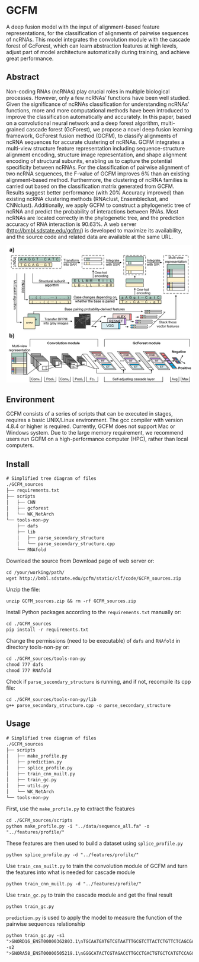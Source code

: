 # GCFM

A deep fusion model with the input of alignment-based feature representations, for the classification of alignments of pairwise sequences of ncRNAs. This model integrates the convolution module with the cascade forest of GcForest, which can learn abstraction features at high levels, adjust part of model architecture automatically during training, and achieve great performance.

## Abstract

Non-coding RNAs (ncRNAs) play crucial roles in multiple biological processes. However, only a few ncRNAs’ functions have been well studied. Given the significance of ncRNAs classification for understanding ncRNAs’ functions, more and more computational methods have been introduced to improve the classification automatically and accurately. In this paper, based on a convolutional neural network and a deep forest algorithm, multi-grained cascade forest (GcForest), we propose a novel deep fusion learning framework, GcForest fusion method (GCFM), to classify alignments of ncRNA sequences for accurate clustering of ncRNAs. GCFM integrates a multi-view structure feature representation including sequence-structure alignment encoding, structure image representation, and shape alignment encoding of structural subunits, enabling us to capture the potential specificity between ncRNAs. For the classification of pairwise alignment of two ncRNA sequences, the F-value of GCFM improves 6% than an existing alignment-based method. Furthermore, the clustering of ncRNA families is carried out based on the classification matrix generated from GCFM. Results suggest better performance (with 20% Accuracy improved) than existing ncRNA clustering methods (RNAclust, Ensembleclust, and CNNclust). Additionally, we apply GCFM to construct a phylogenetic tree of ncRNA and predict the probability of interactions between RNAs. Most ncRNAs are located correctly in the phylogenetic tree, and the prediction accuracy of RNA interaction is 90.63%. A web server (http://bmbl.sdstate.edu/gcfm/) is developed to maximize its availability, and the source code and related data are available at the same URL.

![contents](./readme.assets/ncRNA.png)

## Environment

GCFM consists of a series of scripts that can be executed in stages, requires a basic UNIX/Linux environment. The gcc compiler with version 4.8.4 or higher is required. Currently, GCFM does not support Mac or Windows system. Due to the large memory requirement, we recommend users run GCFM on a high-performance computer (HPC), rather than local computers.

## Install

```
# Simplified tree diagram of files
./GCFM_sources
├── requirements.txt
├── scripts
│   ├── CNN
│   ├── gcforest
│   └── WK_NetArch
└── tools-non-py
    ├── dafs
    ├── lib
    │   ├── parse_secondary_structure
    │   └── parse_secondary_structure.cpp
    └── RNAfold
```
Download the source from Download page of web server or:
```
cd /your/working/path/
wget http://bmbl.sdstate.edu/gcfm/static/clf/code/GCFM_sources.zip
```
Unzip the file:
```
unzip GCFM_sources.zip && rm -rf GCFM_sources.zip
```
Install Python packages according to the ```requirements.txt``` manually or: 
```
cd ./GCFM_sources
pip install -r requirements.txt
```
Change the permissions (need to be executable) of ```dafs``` and ```RNAfold``` in directory tools-non-py or:
```
cd ./GCFM_sources/tools-non-py
chmod 777 dafs
chmod 777 RNAfold
```
Check if ```parse_secondary_structure``` is running, and if not, recompile its cpp file:
```
cd ./GCFM_sources/tools-non-py/lib
g++ parse_secondary_structure.cpp -o parse_secondary_structure
```

## Usage

```
# Simplified tree diagram of files
./GCFM_sources
├── scripts
│   ├── make_profile.py
│   ├── prediction.py
│   ├── splice_profile.py
│   ├── train_cnn_muilt.py
│   ├── train_gc.py
│   ├── utils.py
│   └── WK_NetArch
└── tools-non-py
```
First, use the ```make_profile.py``` to extract the features
```
cd ./GCFM_sources/scripts
python make_profile.py -i "../data/sequence_all.fa" -o "../features/profile/"
```
These features are then used to build a dataset using ```splice_profile.py```
```
python splice_profile.py -d "../features/profile/"
```
Use ```train_cnn_muilt.py``` to train the convolution module of GCFM and turn the features into what is needed for cascade module
```
python train_cnn_muilt.py -d "../features/profile/"
```
Use ```train_gc.py``` to train the cascade module and get the final result
```
python train_gc.py
```
```prediction.py``` is used to apply the model to measure the function of the pairwise sequences relationship
```
python train_gc.py -s1 ">SNORD16_ENST00000362803.1\nTGCAATGATGTCGTAATTTGCGTCTTACTCTGTTCTCAGCGACAGTTGCCTGCTGTCAGTAAGCTGGTACAGAAGGTTGACGAAAATTCTTACTGAGCA" -s2 ">SNORA58_ENST00000505219.1\nGGGCATACTCGTAGACCTTGCCTGACTGTGCTCATGTCCAGGCAGGGGGGACAGTGTATGCAAGAATAATTTGGAGTTCCTGCCAGCTCTAACCAGCTTCATCAGTGGCTGGATAAATTGCAGGACTCTAAACATTT"
```